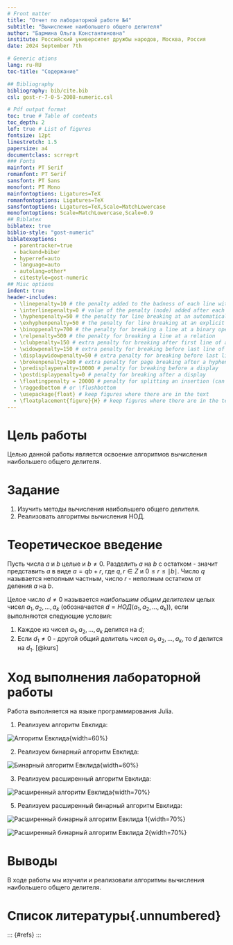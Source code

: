 ```yaml
---
# Front matter
title: "Отчет по лабораторной работе №4"
subtitle: "Вычисление наибольшего общего делителя"
author: "Бармина Ольга Константиновна"
institute: Российский университет дружбы народов, Москва, Россия
date: 2024 September 7th

# Generic otions
lang: ru-RU
toc-title: "Содержание"

## Bibliography
bibliography: bib/cite.bib
csl: gost-r-7-0-5-2008-numeric.csl

# Pdf output format
toc: true # Table of contents
toc_depth: 2
lof: true # List of figures
fontsize: 12pt
linestretch: 1.5
papersize: a4
documentclass: scrreprt
### Fonts
mainfont: PT Serif
romanfont: PT Serif
sansfont: PT Sans
monofont: PT Mono
mainfontoptions: Ligatures=TeX
romanfontoptions: Ligatures=TeX
sansfontoptions: Ligatures=TeX,Scale=MatchLowercase
monofontoptions: Scale=MatchLowercase,Scale=0.9
## Biblatex
biblatex: true
biblio-style: "gost-numeric"
biblatexoptions:
  - parentracker=true
  - backend=biber
  - hyperref=auto
  - language=auto
  - autolang=other*
  - citestyle=gost-numeric
## Misc options
indent: true
header-includes:
  - \linepenalty=10 # the penalty added to the badness of each line within a paragraph (no associated penalty node) Increasing the value makes tex try to have fewer lines in the paragraph.
  - \interlinepenalty=0 # value of the penalty (node) added after each line of a paragraph.
  - \hyphenpenalty=50 # the penalty for line breaking at an automatically inserted hyphen
  - \exhyphenpenalty=50 # the penalty for line breaking at an explicit hyphen
  - \binoppenalty=700 # the penalty for breaking a line at a binary operator
  - \relpenalty=500 # the penalty for breaking a line at a relation
  - \clubpenalty=150 # extra penalty for breaking after first line of a paragraph
  - \widowpenalty=150 # extra penalty for breaking before last line of a paragraph
  - \displaywidowpenalty=50 # extra penalty for breaking before last line before a display math
  - \brokenpenalty=100 # extra penalty for page breaking after a hyphenated line
  - \predisplaypenalty=10000 # penalty for breaking before a display
  - \postdisplaypenalty=0 # penalty for breaking after a display
  - \floatingpenalty = 20000 # penalty for splitting an insertion (can only be split footnote in standard LaTeX)
  - \raggedbottom # or \flushbottom
  - \usepackage{float} # keep figures where there are in the text
  - \floatplacement{figure}{H} # keep figures where there are in the text
---
```


# Цель работы

Целью данной работы является освоение алгоритмов вычисления наибольшего общего делителя.

# Задание

1. Изучить методы вычисления наибольшего общего делителя.
2. Реализовать алгоритмы вычисления НОД.

# Теоретическое введение

Пусть числа $a$ и $b$ целые и $b\neq 0$. Разделить $a$ на $b$ с остатком - значит представить $a$ в виде $a=qb+r$, где $q,r \in Z$ и $0 \leqslant r \leqslant \mid b \mid$. Число $q$ называется неполным частным, число $r$ - неполным остатком от деления $a$ на $b$.

Целое число $d \neq 0$ называется *наибольшим общим делителем* целых чисел $a_1, a_2, ..., a_k$ (обозначается $d=НОД(a_1, a_2, ..., a_k)$), если выполняются следующие условия:

1. Каждое из чисел $a_1, a_2, ..., a_k$ делится на $d$;
2. Если $d_1 \neq 0$ - другой общий делитель чисел $a_1, a_2, ..., a_k$, то $d$ делится на $d_1$. [@kurs]

# Ход выполнения лабораторной работы

Работа выполняется на языке программирования Julia.

1. Реализуем алгоритм Евклида:

![Алгоритм Евклида](images/1.jpg){width=60%}

2. Реализуем бинарный алгоритм Евклида:

![Бинарный алгоритм Евклида](images/2.jpg){width=60%}

3. Реализуем расширенный алгоритм Евклида:

![Расширенный алгоритм Евклида](images/3.jpg){width=70%}

5. Реализуем расширенный бинарный алгоритм Евклида:

![Расширенный бинарный алгоритм Евклида 1](images/4.jpg){width=70%}

![Расширенный бинарный алгоритм Евклида 2](images/4.jpg){width=70%}

# Выводы

В ходе работы мы изучили и реализовали алгоритмы вычисления наибольшего общего делителя.

# Список литературы{.unnumbered}

::: {#refs}
:::
